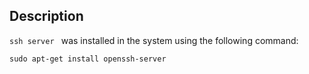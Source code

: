 
## Description 

```ssh server ``` was installed in the system using the 
following command: 

```
sudo apt-get install openssh-server
```